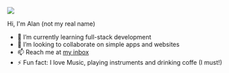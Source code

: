<img src="https://alanbitts.github.io/images/banner.png">

Hi, I'm Alan (not my real name)

- 🌱 I’m currently learning full-stack development
- 💞️ I’m looking to collaborate on simple apps and websites
- 📫 Reach me at <a href="mailto: rui-viveiros@hotmail.com" subject="github profile">my inbox</a>
- ⚡ Fun fact: I love Music, playing instruments and drinking coffe (I must!)

<!---
AlanBitts/AlanBitts is a ✨ special ✨ repository because its `README.md` (this file) appears on your GitHub profile.
You can click the Preview link to take a look at your changes.
--->
